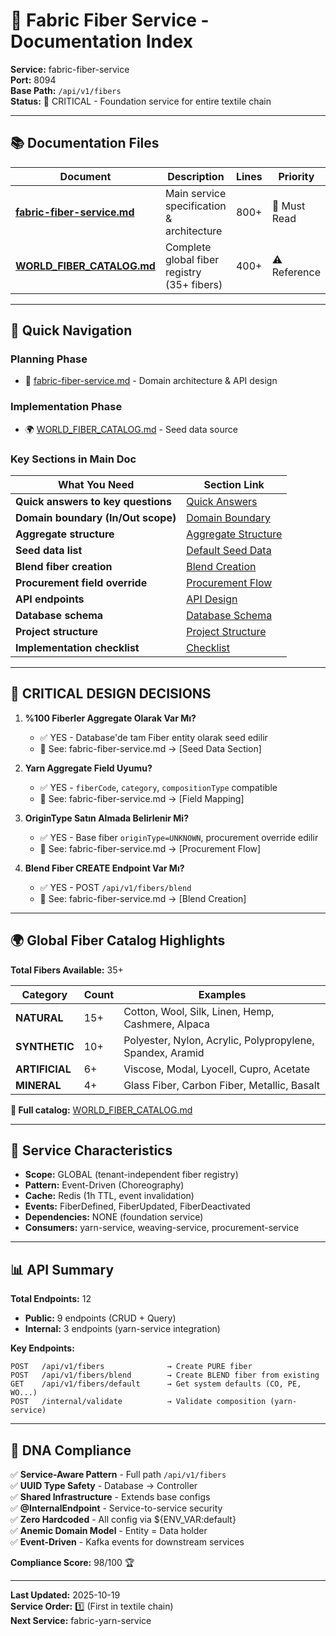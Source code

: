 # 🧵 Fabric Fiber Service - Documentation Index

**Service:** fabric-fiber-service  
**Port:** 8094  
**Base Path:** `/api/v1/fibers`  
**Status:** 🔴 CRITICAL - Foundation service for entire textile chain

---

## 📚 Documentation Files

| Document                                                 | Description                                 | Lines | Priority     |
| -------------------------------------------------------- | ------------------------------------------- | ----- | ------------ |
| **[fabric-fiber-service.md](./fabric-fiber-service.md)** | Main service specification & architecture   | 800+  | 🔴 Must Read |
| **[WORLD_FIBER_CATALOG.md](./WORLD_FIBER_CATALOG.md)**   | Complete global fiber registry (35+ fibers) | 400+  | ⚠️ Reference |

---

## 🎯 Quick Navigation

### Planning Phase

- 📖 [fabric-fiber-service.md](./fabric-fiber-service.md) - Domain architecture & API design

### Implementation Phase

- 🌍 [WORLD_FIBER_CATALOG.md](./WORLD_FIBER_CATALOG.md) - Seed data source

### Key Sections in Main Doc

| What You Need                      | Section Link                                                   |
| ---------------------------------- | -------------------------------------------------------------- |
| **Quick answers to key questions** | [Quick Answers](#-quick-answers-to-key-questions)              |
| **Domain boundary (In/Out scope)** | [Domain Boundary](#-domain-boundary)                           |
| **Aggregate structure**            | [Aggregate Structure](#-aggregate-structure)                   |
| **Seed data list**                 | [Default Seed Data](#-default-seed-data-100-fibers)            |
| **Blend fiber creation**           | [Blend Creation](#3️⃣-blend-fiber-oluşturma-karışım)            |
| **Procurement field override**     | [Procurement Flow](#2️⃣-satın-alma-sırasında-fiber-özellikleri) |
| **API endpoints**                  | [API Design](#-api-design-cqrs--service-aware-pattern)         |
| **Database schema**                | [Database Schema](#️-database-schema-flyway-migration)         |
| **Project structure**              | [Project Structure](#-project-structure-clean-architecture)    |
| **Implementation checklist**       | [Checklist](#-implementation-checklist)                        |

---

## 🔴 CRITICAL DESIGN DECISIONS

1. **%100 Fiberler Aggregate Olarak Var Mı?**

   - ✅ YES - Database'de tam Fiber entity olarak seed edilir
   - 📍 See: fabric-fiber-service.md → [Seed Data Section]

2. **Yarn Aggregate Field Uyumu?**

   - ✅ YES - `fiberCode`, `category`, `compositionType` compatible
   - 📍 See: fabric-fiber-service.md → [Field Mapping]

3. **OriginType Satın Almada Belirlenir Mi?**

   - ✅ YES - Base fiber `originType=UNKNOWN`, procurement override edilir
   - 📍 See: fabric-fiber-service.md → [Procurement Flow]

4. **Blend Fiber CREATE Endpoint Var Mı?**
   - ✅ YES - POST `/api/v1/fibers/blend`
   - 📍 See: fabric-fiber-service.md → [Blend Creation]

---

## 🌍 Global Fiber Catalog Highlights

**Total Fibers Available:** 35+

| Category       | Count | Examples                                                  |
| -------------- | ----- | --------------------------------------------------------- |
| **NATURAL**    | 15+   | Cotton, Wool, Silk, Linen, Hemp, Cashmere, Alpaca         |
| **SYNTHETIC**  | 10+   | Polyester, Nylon, Acrylic, Polypropylene, Spandex, Aramid |
| **ARTIFICIAL** | 6+    | Viscose, Modal, Lyocell, Cupro, Acetate                   |
| **MINERAL**    | 4+    | Glass Fiber, Carbon Fiber, Metallic, Basalt               |

**📍 Full catalog:** [WORLD_FIBER_CATALOG.md](./WORLD_FIBER_CATALOG.md)

---

## 🚀 Service Characteristics

- **Scope:** GLOBAL (tenant-independent fiber registry)
- **Pattern:** Event-Driven (Choreography)
- **Cache:** Redis (1h TTL, event invalidation)
- **Events:** FiberDefined, FiberUpdated, FiberDeactivated
- **Dependencies:** NONE (foundation service)
- **Consumers:** yarn-service, weaving-service, procurement-service

---

## 📊 API Summary

**Total Endpoints:** 12

- **Public:** 9 endpoints (CRUD + Query)
- **Internal:** 3 endpoints (yarn-service integration)

**Key Endpoints:**

```
POST   /api/v1/fibers              → Create PURE fiber
POST   /api/v1/fibers/blend        → Create BLEND fiber from existing
GET    /api/v1/fibers/default      → Get system defaults (CO, PE, WO...)
POST   /internal/validate          → Validate composition (yarn-service)
```

---

## 🧬 DNA Compliance

✅ **Service-Aware Pattern** - Full path `/api/v1/fibers`  
✅ **UUID Type Safety** - Database → Controller  
✅ **Shared Infrastructure** - Extends base configs  
✅ **@InternalEndpoint** - Service-to-service security  
✅ **Zero Hardcoded** - All config via ${ENV_VAR:default}  
✅ **Anemic Domain Model** - Entity = Data holder  
✅ **Event-Driven** - Kafka events for downstream services

**Compliance Score:** 98/100 🏆

---

**Last Updated:** 2025-10-19  
**Service Order:** 1️⃣ (First in textile chain)  
**Next Service:** fabric-yarn-service
